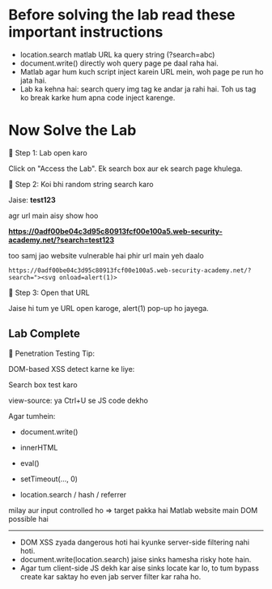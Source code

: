 # Before solving the lab read these important instructions

- location.search matlab URL ka query string (?search=abc)
- document.write() directly woh query page pe daal raha hai.
- Matlab agar hum kuch script inject karein URL mein, woh page pe run ho jata hai.
- Lab ka kehna hai: search query img tag ke andar ja rahi hai. Toh us tag ko break karke hum apna code inject karenge.

# Now Solve the Lab
  🔹 Step 1: Lab open karo
  
Click on "Access the Lab". Ek search box aur ek search page khulega.

🔹 Step 2: Koi bhi random string search karo

Jaise:
**test123**

agr url main aisy show hoo 

**https://0adf00be04c3d95c80913fcf00e100a5.web-security-academy.net/?search=test123**

too samj jao website vulnerable hai phir url main yeh daalo

```https://0adf00be04c3d95c80913fcf00e100a5.web-security-academy.net/?search="><svg onload=alert(1)>```

🔹 Step 3: Open that URL

Jaise hi tum ye URL open karoge, alert(1) pop-up ho jayega.

## Lab Complete

🔐 Penetration Testing Tip:

DOM-based XSS detect karne ke liye:

Search box test karo

view-source: ya Ctrl+U se JS code dekho

Agar tumhein:

- document.write()

- innerHTML

- eval()

- setTimeout(..., 0)

- location.search / hash / referrer

milay aur input controlled ho ⇒ target pakka hai Matlab website main DOM possible hai

---

- DOM XSS zyada dangerous hoti hai kyunke server-side filtering nahi hoti.
- document.write(location.search) jaise sinks hamesha risky hote hain.
- Agar tum client-side JS dekh kar aise sinks locate kar lo, to tum bypass create kar saktay ho even jab server filter kar raha ho.

